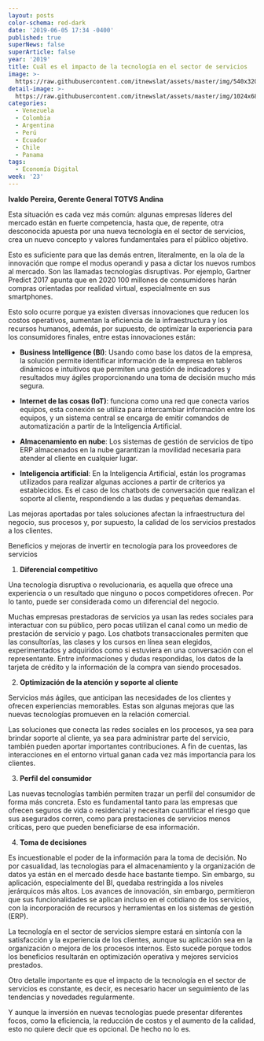 ```yaml
---
layout: posts
color-schema: red-dark
date: '2019-06-05 17:34 -0400'
published: true
superNews: false
superArticle: false
year: '2019'
title: Cuál es el impacto de la tecnología en el sector de servicios
image: >-
  https://raw.githubusercontent.com/itnewslat/assets/master/img/540x320/Ivaldo-Pereira-p.jpg
detail-image: >-
  https://raw.githubusercontent.com/itnewslat/assets/master/img/1024x680/Ivaldo-Pereira-g.jpg
categories:
  - Venezuela
  - Colombia
  - Argentina
  - Perú
  - Ecuador
  - Chile
  - Panama
tags:
  - Economía Digital
week: '23'
---
```

**Ivaldo Pereira, Gerente General TOTVS Andina**
 
Esta situación es cada vez más común: algunas empresas líderes del mercado están en fuerte competencia, hasta que, de repente, otra desconocida apuesta por una nueva tecnología en el sector de servicios, crea un nuevo concepto y valores fundamentales para el público objetivo.
 
Esto es suficiente para que las demás entren, literalmente, en la ola de la innovación que rompe el modus operandi y pasa a dictar los nuevos rumbos al mercado. Son las llamadas tecnologías disruptivas. Por ejemplo, Gartner Predict 2017 apunta que en 2020 100 millones de consumidores harán compras orientadas por realidad virtual, especialmente en sus smartphones.
 
Esto solo ocurre porque ya existen diversas innovaciones que reducen los costos operativos, aumentan la eficiencia de la infraestructura y los recursos humanos, además, por supuesto, de optimizar la experiencia para los consumidores finales, entre estas innovaciones están:

- **Business Intelligence (BI)**: Usando como base los datos de la empresa, la solución permite identificar información de la empresa en tableros dinámicos e intuitivos que permiten una gestión de indicadores y resultados muy ágiles proporcionando una toma de decisión mucho más segura.

- **Internet de las cosas (IoT)**: funciona como una red que conecta varios equipos, esta conexión se utiliza para intercambiar información entre los equipos, y un sistema central se encarga de emitir comandos de automatización a partir de la Inteligencia Artificial.

- **Almacenamiento en nube**: Los sistemas de gestión de servicios de tipo ERP almacenados en la nube garantizan la movilidad necesaria para atender al cliente en cualquier lugar.

- **Inteligencia artificial**: En la Inteligencia Artificial, están los programas utilizados para realizar algunas acciones a partir de criterios ya establecidos. Es el caso de los chatbots de conversación que realizan el soporte al cliente, respondiendo a las dudas y pequeñas demandas.


Las mejoras aportadas por tales soluciones afectan la infraestructura del negocio, sus procesos y, por supuesto, la calidad de los servicios prestados a los clientes.
 
Beneficios y mejoras de invertir en tecnología para los proveedores de servicios

1. **Diferencial competitivo**

  Una tecnología disruptiva o revolucionaria, es aquella que ofrece una experiencia o un resultado que ninguno o pocos competidores ofrecen. Por lo tanto, puede ser considerada como un diferencial del negocio.

  Muchas empresas prestadoras de servicios ya usan las redes sociales para interactuar con su público, pero pocas utilizan el canal como un medio de prestación de servicio y pago.
  Los chatbots transaccionales permiten que las consultorías, las clases y los cursos en línea sean elegidos, experimentados y adquiridos como si estuviera en una conversación con el representante. Entre informaciones y dudas respondidas, los datos de la tarjeta de crédito y la información de la compra van siendo procesados.

2. **Optimización de la atención y soporte al cliente**

  Servicios más ágiles, que anticipan las necesidades de los clientes y ofrecen experiencias memorables. Estas son algunas mejoras que las nuevas tecnologías promueven en la relación comercial.

  Las soluciones que conecta las redes sociales en los procesos, ya sea para brindar soporte al cliente, ya sea para administrar parte del servicio, también pueden aportar importantes contribuciones. A fin de cuentas, las interacciones en el entorno virtual ganan cada vez más importancia para los clientes.

3. **Perfil del consumidor**

  Las nuevas tecnologías también permiten trazar un perfil del consumidor de forma más concreta. Esto es fundamental tanto para las empresas que ofrecen seguros de vida o residencial y necesitan cuantificar el riesgo que sus asegurados corren, como para prestaciones de servicios menos críticas, pero que pueden beneficiarse de esa información.

4. **Toma de decisiones**

  Es incuestionable el poder de la información para la toma de decisión. No por casualidad, las tecnologías para el almacenamiento y la organización de datos ya están en el mercado desde hace bastante tiempo. Sin embargo, su aplicación, especialmente del BI, quedaba restringida a los niveles jerárquicos más altos. Los avances de innovación, sin embargo, permitieron que sus funcionalidades se aplican incluso en el cotidiano de los servicios, con la incorporación de recursos y herramientas en los sistemas de gestión (ERP).

  La tecnología en el sector de servicios siempre estará en sintonía con la satisfacción y la experiencia de los clientes, aunque su aplicación sea en la organización o mejora de los procesos internos. Esto sucede porque todos los beneficios resultarán en optimización operativa y mejores servicios prestados.
 
Otro detalle importante es que el impacto de la tecnología en el sector de servicios es constante, es decir, es necesario hacer un seguimiento de las tendencias y novedades regularmente.
 
Y aunque la inversión en nuevas tecnologías puede presentar diferentes focos, como la eficiencia, la reducción de costos y el aumento de la calidad, esto no quiere decir que es opcional. De hecho no lo es.